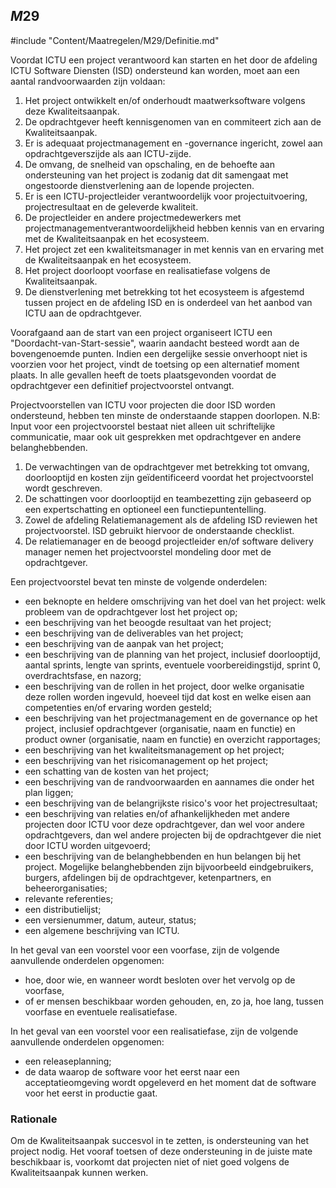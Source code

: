 ## $M29$

#include "Content/Maatregelen/M29/Definitie.md"

Voordat ICTU een project verantwoord kan starten en het door de afdeling ICTU Software Diensten (ISD) ondersteund kan worden, moet aan een aantal randvoorwaarden zijn voldaan:

1. Het project ontwikkelt en/of onderhoudt maatwerksoftware volgens deze Kwaliteitsaanpak.
2. De opdrachtgever heeft kennisgenomen van en commiteert zich aan de Kwaliteitsaanpak.
3. Er is adequaat projectmanagement en -governance ingericht, zowel aan opdrachtgeverszijde als aan ICTU-zijde.
4. De omvang, de snelheid van opschaling, en de behoefte aan ondersteuning van het project is zodanig dat dit samengaat met ongestoorde dienstverlening aan de lopende projecten.
5. Er is een ICTU-projectleider verantwoordelijk voor projectuitvoering, projectresultaat en de geleverde kwaliteit.
6. De projectleider en andere projectmedewerkers met projectmanagementverantwoordelijkheid hebben kennis van en ervaring met de Kwaliteitsaanpak en het ecosysteem.
7. Het project zet een kwaliteitsmanager in met kennis van en ervaring met de Kwaliteitsaanpak en het ecosysteem.
8. Het project doorloopt voorfase en realisatiefase volgens de Kwaliteitsaanpak.
9. De dienstverlening met betrekking tot het ecosysteem is afgestemd tussen project en de afdeling ISD en is onderdeel van het aanbod van ICTU aan de opdrachtgever.

Voorafgaand aan de start van een project organiseert ICTU een "Doordacht-van-Start-sessie", waarin aandacht besteed wordt aan de bovengenoemde punten. Indien een dergelijke sessie onverhoopt niet is voorzien voor het project, vindt de toetsing op een alternatief moment plaats. In alle gevallen heeft de toets plaatsgevonden voordat de opdrachtgever een definitief projectvoorstel ontvangt.

Projectvoorstellen van ICTU voor projecten die door ISD worden ondersteund, hebben ten minste de onderstaande stappen doorlopen. N.B: Input voor een projectvoorstel bestaat niet alleen uit schriftelijke communicatie, maar ook uit gesprekken met opdrachtgever en andere belanghebbenden.

1. De verwachtingen van de opdrachtgever met betrekking tot omvang, doorlooptijd en kosten zijn geïdentificeerd voordat het projectvoorstel wordt geschreven.
2. De schattingen voor doorlooptijd en teambezetting zijn gebaseerd op een expertschatting en optioneel een functiepuntentelling.
3. Zowel de afdeling Relatiemanagement als de afdeling ISD reviewen het projectvoorstel. ISD gebruikt hiervoor de onderstaande checklist.
4. De relatiemanager en de beoogd projectleider en/of software delivery manager nemen het projectvoorstel mondeling door met de opdrachtgever.

Een projectvoorstel bevat ten minste de volgende onderdelen:

* een beknopte en heldere omschrijving van het doel van het project: welk probleem van de opdrachtgever lost het project op;
* een beschrijving van het beoogde resultaat van het project;
* een beschrijving van de deliverables van het project;
* een beschrijving van de aanpak van het project;
* een beschrijving van de planning van het project, inclusief doorlooptijd, aantal sprints, lengte van sprints, eventuele voorbereidingstijd, sprint 0, overdrachtsfase, en nazorg;
* een beschrijving van de rollen in het project, door welke organisatie deze rollen worden ingevuld, hoeveel tijd dat kost en welke eisen aan competenties en/of ervaring worden gesteld;
* een beschrijving van het projectmanagement en de governance op het project, inclusief opdrachtgever (organisatie, naam en functie) en product owner (organisatie, naam en functie) en overzicht rapportages;
* een beschrijving van het kwaliteitsmanagement op het project;
* een beschrijving van het risicomanagement op het project;
* een schatting van de kosten van het project;
* een beschrijving van de randvoorwaarden en aannames die onder het plan liggen;
* een beschrijving van de belangrijkste risico's voor het projectresultaat;
* een beschrijving van relaties en/of afhankelijkheden met andere projecten door ICTU voor deze opdrachtgever, dan wel voor andere opdrachtgevers, dan wel andere projecten bij de opdrachtgever die niet door ICTU worden uitgevoerd;
* een beschrijving van de belanghebbenden en hun belangen bij het project. Mogelijke belanghebbenden zijn bijvoorbeeld eindgebruikers, burgers, afdelingen bij de opdrachtgever, ketenpartners, en beheerorganisaties;
* relevante referenties;
* een distributielijst;
* een versienummer, datum, auteur, status;
* een algemene beschrijving van ICTU.

In het geval van een voorstel voor een voorfase, zijn de volgende aanvullende onderdelen opgenomen:

* hoe, door wie, en wanneer wordt besloten over het vervolg op de voorfase,
* of er mensen beschikbaar worden gehouden, en, zo ja, hoe lang, tussen voorfase en eventuele realisatiefase.

In het geval van een voorstel voor een realisatiefase, zijn de volgende aanvullende onderdelen opgenomen:

* een releaseplanning;
* de data waarop de software voor het eerst naar een acceptatieomgeving wordt opgeleverd en het moment dat de software voor het eerst in productie gaat.

### Rationale

Om de Kwaliteitsaanpak succesvol in te zetten, is ondersteuning van het project nodig. Het vooraf toetsen of deze ondersteuning in de juiste mate beschikbaar is, voorkomt dat projecten niet of niet goed volgens de Kwaliteitsaanpak kunnen werken.
